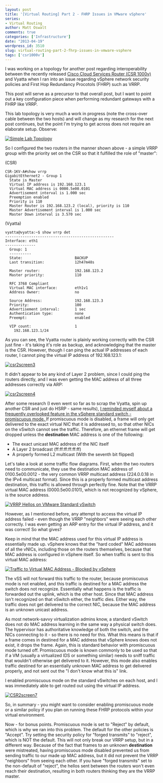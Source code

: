 ```yaml
---
layout: post
title: '[Virtual Routing] Part 2 - FHRP Issues in VMware vSphere'
series:
- Virtual Routing
author: Matt Oswalt
comments: true
categories: ['Infrastructure']
date: "2013-04-19"
wordpress_id: 3510
slug: virtual-routing-part-2-fhrp-issues-in-vmware-vsphere
tags: ['csr1000v']
---
```



I was working on a topology for another post regarding interoperability between the recently released [Cisco Cloud Services Router (CSR 1000v)](https://oswalt.dev/2013/04/virtual-routing-part-1-csr-1000v-first-glance/) and Vyatta when I ran into an issue regarding vSphere network security policies and First Hop Redundancy Procotols (FHRP) such as VRRP.

This post will serve as a precursor to that overall post, but I want to point out a key configuration piece when performing redundant gateways with a FHRP like VRRP.

This lab topology is very much a work in progress (note the cross-over cable between the two hosts) and will change as my research for the next post continues, but the point I'm trying to get across does not require an elaborate setup. Observe:

[![Simple Lab Topology](/assets/2013/04/CSR2screen1.png)](/assets/2013/04/CSR2screen1.png)

So I configured the two routers in the manner shown above - a simple VRRP group with the priority set on the CSR so that it fulfilled the role of "master":

(CSR)

    CSR-1KV-A#show vrrp
    GigabitEthernet2 - Group 1  
      State is Master
      Virtual IP address is 192.168.123.1
      Virtual MAC address is 0000.5e00.0101
      Advertisement interval is 1.000 sec
      Preemption enabled
      Priority is 110 
      Master Router is 192.168.123.2 (local), priority is 110 
      Master Advertisement interval is 1.000 sec
      Master Down interval is 3.570 sec

(Vyatta)
    
    vyatta@vyatta:~$ show vrrp det
    --------------------------------------------------
    Interface: eth1
    --------------
      Group: 1
      ----------
      State:                        BACKUP
      Last transition:              12h47m48s
    
      Master router:                192.168.123.2
      Master priority:              110
    
      RFC 3768 Compliant
      Virtual MAC interface:        eth1v1
      Address Owner:                no
    
      Source Address:               192.168.123.3
      Priority:                     100
      Advertisement interval:       1 sec
      Authentication type:          none
      Preempt:                      enabled
    
      VIP count:                    1
        192.168.123.1/24


As you can see, the Vyatta router is plainly working correctly with the CSR just fine - it's taking it's role as backup, and acknowledging that the master is the CSR. However, though I can ping the actual IP addresses of each router, I cannot ping the virtual IP address of 192.168.123.1:

[![csr2screen3](/assets/2013/04/csr2screen3.png)](/assets/2013/04/csr2screen3.png)

It didn't appear to be any kind of Layer 2 problem, since I could ping the routers directly, and I was even getting the MAC address of all three addresses correctly via ARP:

[![csr2screen4](/assets/2013/04/csr2screen4.png)](/assets/2013/04/csr2screen4.png)

After some research (I even went so far as to scrap the Vyatta, spin up another CSR and just do HSRP - same results), [I reminded myself about a frequently overlooked feature in the vSphere standard switch - promiscuous mode. ](http://pubs.vmware.com/vsphere-51/index.jsp?topic=%2Fcom.vmware.vsphere.networking.doc%2FGUID-74E2059A-CC5E-4B06-81B5-3881C80E46CE.html)If promiscuous mode is disabled, a frame will only get delivered to the exact virtual NIC that it is addressed to, so that other NICs on the vSwitch cannot see the traffic. Therefore, an ethernet frame will get dropped unless the **destination** MAC address is one of the following:
	
  * The exact unicast MAC address of the NIC itself
  * A Layer 2 broadcast (ff:ff:ff:ff:ff:ff)
  * A properly formed L2 multicast (With the seventh bit flipped)

Let's take a look at some traffic flow diagrams. First, when the two routers need to communicate, they use the destination MAC address of 0100.5e00.0012 - the very common VRRP multicast address (224.0.0.18 in the IPv4 multicast format). Since this is a properly formed multicast address destination, this traffic is allowed through perfectly fine. Note that the VRRP virtual MAC address (0000.5e00.0101), which is not recognized by vSphere, is the source address.

[![VRRP Hellos on VMware Standard vSwitch](/assets/2013/04/CSR2screen5.png)](/assets/2013/04/CSR2screen5.png)

However, as I mentioned before, any attempt to access the virtual IP address failed - even though the VRRP "neighbors" were seeing each other correctly. I was even getting an ARP entry for the virtual IP address, and it was correct! So what gives?

Keep in mind that the MAC address used for this virtual IP address is essentially made up. vSphere knows that the "hard coded" MAC addresses of all the vNICs, including those on the routers themselves, because that MAC address is configured in vSphere itself. So when traffic is sent to this virtual MAC address:

[![Traffic to Virtual MAC Address - Blocked by vSphere](/assets/2013/04/CSR2screen6.png)](/assets/2013/04/CSR2screen6.png)

The vSS will not forward this traffic to the router, because promiscuous mode is not enabled, and this traffic is destined for a MAC address the switch does not recognize. Essentially what happens is the traffic is forwarded out the uplink, which is the other host. Since that MAC address isn't recognized on that vSwitch either, the traffic dies. Either way, the traffic does not get delivered to the correct NIC, because the MAC address is an unknown unicast address.

As most network-savvy virtualization admins know, a standard vSwitch does not do MAC address learning in the same way a physical switch does. The hypervisor has authoritative knowledge of both the switch, and the NICs connecting to it - so there is no need for this. What this means is that if a frame comes in destined for a MAC address that vSphere knows does not exist, it drops the frame. Again, this is standard behavior with promiscuous mode turned off. Promiscuous mode is known commonly to be used so that if a VM (usually a virtualized IDS or something similar) needs to sniff traffic that wouldn't otherwise get delivered to it. However, this mode also enables traffic destined for an essentially unknown MAC address to get delivered properly, and not sent out the "I don't know what this is" link.

I enabled promiscuous mode on the standard vSwitches on each host, and I was immediately able to get routed out using the virtual IP address.

[![CSR2screen7](/assets/2013/04/CSR2screen7.png)](/assets/2013/04/CSR2screen7.png)

So, in summary - you might want to consider enabling promiscuous mode or a similar policy if you plan on running these FHRP protocols within your virtual environment.

Now - for bonus points. Promiscuous mode is set to "Reject" by default, which is why we ran into this problem. The default for the other policies is "Accept". Try setting the security policy for "forged transmits" to "reject", which is NOT the default. This will not only break our VRRP setup, but in a different way. Because of the fact that frames to an unknown **destination** were mistreated, having promiscuous mode disabled prevented us from sending traffic to our made up MAC address, but it did not prevent the VRRP "neighbors" from seeing each other. If you have "forged transmits" set to the non-default of "reject", the hellos sent between the routers won't even reach their destination, resulting in both routers thinking they are the VRRP master.

